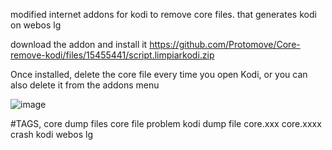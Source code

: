modified internet addons for kodi to remove core files. that generates kodi on webos lg

download the addon and install it
https://github.com/Protomove/Core-remove-kodi/files/15455441/script.limpiarkodi.zip


Once installed, delete the core file every time you open Kodi, or you can also delete it from the addons menu

![image](https://github.com/Protomove/Core-remove-kodi/assets/20619937/9c455374-c660-4308-9be5-064a3bf617ce)


#TAGS, core dump files core file problem kodi dump file core.xxx core.xxxx crash kodi webos lg 
